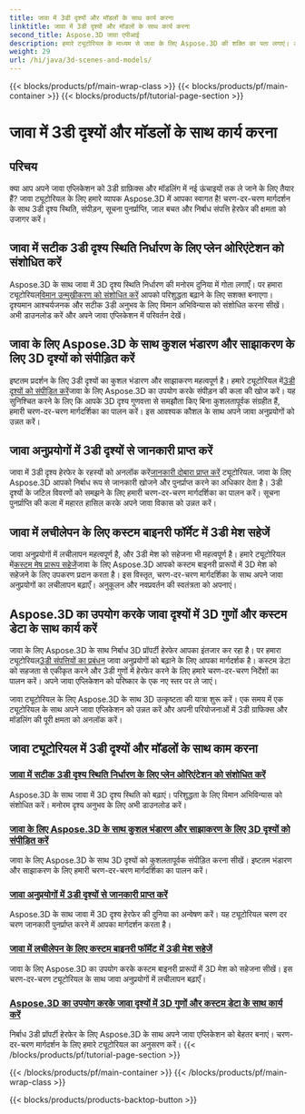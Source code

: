 ```yaml
---
title: जावा में 3डी दृश्यों और मॉडलों के साथ कार्य करना
linktitle: जावा में 3डी दृश्यों और मॉडलों के साथ कार्य करना
second_title: Aspose.3D जावा एपीआई
description: हमारे ट्यूटोरियल के माध्यम से जावा के लिए Aspose.3D की शक्ति का पता लगाएं। अपने जावा अनुप्रयोगों में 3डी दृश्यों की सटीकता, भंडारण दक्षता और हेरफेर बढ़ाएँ।
weight: 29
url: /hi/java/3d-scenes-and-models/
---
```


{{< blocks/products/pf/main-wrap-class >}}
{{< blocks/products/pf/main-container >}}
{{< blocks/products/pf/tutorial-page-section >}}

# जावा में 3डी दृश्यों और मॉडलों के साथ कार्य करना

## परिचय

क्या आप अपने जावा एप्लिकेशन को 3डी ग्राफ़िक्स और मॉडलिंग में नई ऊंचाइयों तक ले जाने के लिए तैयार हैं? जावा ट्यूटोरियल के लिए हमारे व्यापक Aspose.3D में आपका स्वागत है! चरण-दर-चरण मार्गदर्शन के साथ 3डी दृश्य स्थिति, संपीड़न, सूचना पुनर्प्राप्ति, जाल बचत और निर्बाध संपत्ति हेरफेर की क्षमता को उजागर करें।

## जावा में सटीक 3डी दृश्य स्थिति निर्धारण के लिए प्लेन ओरिएंटेशन को संशोधित करें

 Aspose.3D के साथ जावा में 3D दृश्य स्थिति निर्धारण की मनोरम दुनिया में गोता लगाएँ। पर हमारा ट्यूटोरियल[विमान उन्मुखीकरण को संशोधित करें](./change-plane-orientation/) आपको परिशुद्धता बढ़ाने के लिए सशक्त बनाएगा। दृश्यमान आश्चर्यजनक और सटीक 3डी अनुभव के लिए विमान अभिविन्यास को संशोधित करना सीखें। अभी डाउनलोड करें और अपने जावा एप्लिकेशन में परिवर्तन देखें।

## जावा के लिए Aspose.3D के साथ कुशल भंडारण और साझाकरण के लिए 3D दृश्यों को संपीड़ित करें

 इष्टतम प्रदर्शन के लिए 3डी दृश्यों का कुशल भंडारण और साझाकरण महत्वपूर्ण है। हमारे ट्यूटोरियल में[3डी दृश्यों को संपीड़ित करें](./compress-3d-scenes/)जावा के लिए Aspose.3D का उपयोग करके संपीड़न की कला की खोज करें। यह सुनिश्चित करने के लिए कि आपके 3D दृश्य गुणवत्ता से समझौता किए बिना कुशलतापूर्वक संग्रहीत हैं, हमारी चरण-दर-चरण मार्गदर्शिका का पालन करें। इस आवश्यक कौशल के साथ अपने जावा अनुप्रयोगों को उन्नत करें।

## जावा अनुप्रयोगों में 3डी दृश्यों से जानकारी प्राप्त करें

 जावा में 3डी दृश्य हेरफेर के रहस्यों को अनलॉक करें[जानकारी दोबारा प्राप्त करें](./get-scene-information/) ट्यूटोरियल. जावा के लिए Aspose.3D आपको निर्बाध रूप से जानकारी खोजने और पुनर्प्राप्त करने का अधिकार देता है। 3डी दृश्यों के जटिल विवरणों को समझने के लिए हमारी चरण-दर-चरण मार्गदर्शिका का पालन करें। सूचना पुनर्प्राप्ति की कला में महारत हासिल करके अपने जावा विकास को उन्नत करें।

## जावा में लचीलेपन के लिए कस्टम बाइनरी फॉर्मेट में 3डी मेश सहेजें

 जावा अनुप्रयोगों में लचीलापन महत्वपूर्ण है, और 3डी मेश को सहेजना भी महत्वपूर्ण है। हमारे ट्यूटोरियल में[कस्टम मेष प्रारूप सहेजें](./save-custom-mesh-formats/)जावा के लिए Aspose.3D आपको कस्टम बाइनरी प्रारूपों में 3D मेश को सहेजने के लिए उपकरण प्रदान करता है। इस विस्तृत, चरण-दर-चरण मार्गदर्शिका के साथ अपने जावा अनुप्रयोगों का लचीलापन बढ़ाएँ। अनुकूलन और नवप्रवर्तन की स्वतंत्रता को अपनाएं।

## Aspose.3D का उपयोग करके जावा दृश्यों में 3D गुणों और कस्टम डेटा के साथ कार्य करें

 जावा के लिए Aspose.3D के साथ निर्बाध 3D प्रॉपर्टी हेरफेर आपका इंतजार कर रहा है। पर हमारा ट्यूटोरियल[3डी संपत्तियों का प्रबंधन](./managing-3d-properties-scenes/) जावा अनुप्रयोगों को बढ़ाने के लिए आपका मार्गदर्शक है। कस्टम डेटा को सहजता से एकीकृत करने और 3डी गुणों में हेरफेर करने के लिए हमारे चरण-दर-चरण निर्देशों का पालन करें। अपने जावा एप्लिकेशन को परिष्कार के एक नए स्तर पर ले जाएं।

जावा ट्यूटोरियल के लिए Aspose.3D के साथ 3D उत्कृष्टता की यात्रा शुरू करें। एक समय में एक ट्यूटोरियल के साथ अपने जावा एप्लिकेशन को उन्नत करें और अपनी परियोजनाओं में 3डी ग्राफिक्स और मॉडलिंग की पूरी क्षमता को अनलॉक करें।
## जावा ट्यूटोरियल में 3डी दृश्यों और मॉडलों के साथ काम करना
### [जावा में सटीक 3डी दृश्य स्थिति निर्धारण के लिए प्लेन ओरिएंटेशन को संशोधित करें](./change-plane-orientation/)
Aspose.3D के साथ जावा में 3D दृश्य स्थिति को बढ़ाएं। परिशुद्धता के लिए विमान अभिविन्यास को संशोधित करें। मनोरम दृश्य अनुभव के लिए अभी डाउनलोड करें।
### [जावा के लिए Aspose.3D के साथ कुशल भंडारण और साझाकरण के लिए 3D दृश्यों को संपीड़ित करें](./compress-3d-scenes/)
जावा के लिए Aspose.3D के साथ 3D दृश्यों को कुशलतापूर्वक संपीड़ित करना सीखें। इष्टतम भंडारण और साझाकरण के लिए हमारी चरण-दर-चरण मार्गदर्शिका का पालन करें।
### [जावा अनुप्रयोगों में 3डी दृश्यों से जानकारी प्राप्त करें](./get-scene-information/)
Aspose.3D के साथ जावा में 3D दृश्य हेरफेर की दुनिया का अन्वेषण करें। यह ट्यूटोरियल चरण दर चरण जानकारी पुनर्प्राप्त करने में आपका मार्गदर्शन करता है।
### [जावा में लचीलेपन के लिए कस्टम बाइनरी फॉर्मेट में 3डी मेश सहेजें](./save-custom-mesh-formats/)
जावा के लिए Aspose.3D का उपयोग करके कस्टम बाइनरी प्रारूपों में 3D मेश को सहेजना सीखें। इस चरण-दर-चरण ट्यूटोरियल के साथ जावा अनुप्रयोगों में लचीलापन बढ़ाएँ।
### [Aspose.3D का उपयोग करके जावा दृश्यों में 3D गुणों और कस्टम डेटा के साथ कार्य करें](./managing-3d-properties-scenes/)
निर्बाध 3डी प्रॉपर्टी हेरफेर के लिए Aspose.3D के साथ अपने जावा एप्लिकेशन को बेहतर बनाएं। चरण-दर-चरण मार्गदर्शन के लिए हमारे ट्यूटोरियल का अनुसरण करें।
{{< /blocks/products/pf/tutorial-page-section >}}

{{< /blocks/products/pf/main-container >}}
{{< /blocks/products/pf/main-wrap-class >}}

{{< blocks/products/products-backtop-button >}}
